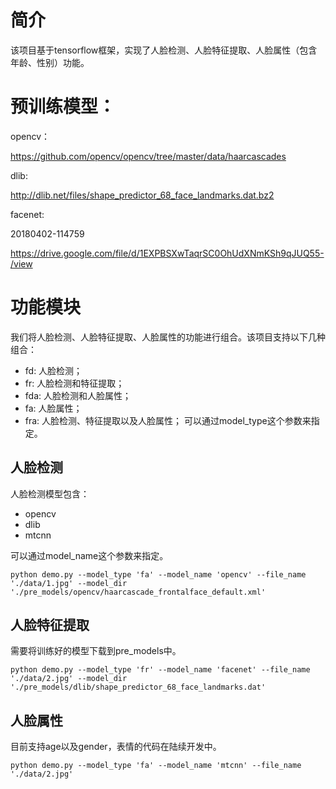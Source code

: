 # 简介
该项目基于tensorflow框架，实现了人脸检测、人脸特征提取、人脸属性（包含年龄、性别）功能。

# 预训练模型：
opencv：

https://github.com/opencv/opencv/tree/master/data/haarcascades

dlib:

http://dlib.net/files/shape_predictor_68_face_landmarks.dat.bz2

facenet:

20180402-114759

https://drive.google.com/file/d/1EXPBSXwTaqrSC0OhUdXNmKSh9qJUQ55-/view

# 功能模块
我们将人脸检测、人脸特征提取、人脸属性的功能进行组合。该项目支持以下几种组合：
- fd: 人脸检测；
- fr: 人脸检测和特征提取；
- fda: 人脸检测和人脸属性；
- fa: 人脸属性；
- fra: 人脸检测、特征提取以及人脸属性；
可以通过model_type这个参数来指定。

## 人脸检测
人脸检测模型包含：
- opencv
- dlib
- mtcnn

可以通过model_name这个参数来指定。
```
python demo.py --model_type 'fa' --model_name 'opencv' --file_name './data/1.jpg' --model_dir './pre_models/opencv/haarcascade_frontalface_default.xml'
```

## 人脸特征提取
需要将训练好的模型下载到pre_models中。

```
python demo.py --model_type 'fr' --model_name 'facenet' --file_name './data/2.jpg' --model_dir './pre_models/dlib/shape_predictor_68_face_landmarks.dat'
```

## 人脸属性
目前支持age以及gender，表情的代码在陆续开发中。

```
python demo.py --model_type 'fa' --model_name 'mtcnn' --file_name './data/2.jpg'
```

